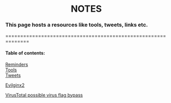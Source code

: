 <h1 align="center">NOTES</h1>

### This page hosts a resources like tools, tweets, links etc.
==============================================================

#### Table of contents:
[Reminders](#remIndex)<br/>
[Tools](#toolsIndex)<br/>
[Tweets](#twIndex)

<a name="toolsIndex"></a>
[Evilginx2](https://m0chan.github.io/2019/07/26/Bypassing-2FA-For-Fun-With-Evilginx2.html)

<a name="twIndex"></a>
[VirusTotal possible virus flag bypass](https://twitter.com/Alh4zr3d/status/1610291517792321536)

